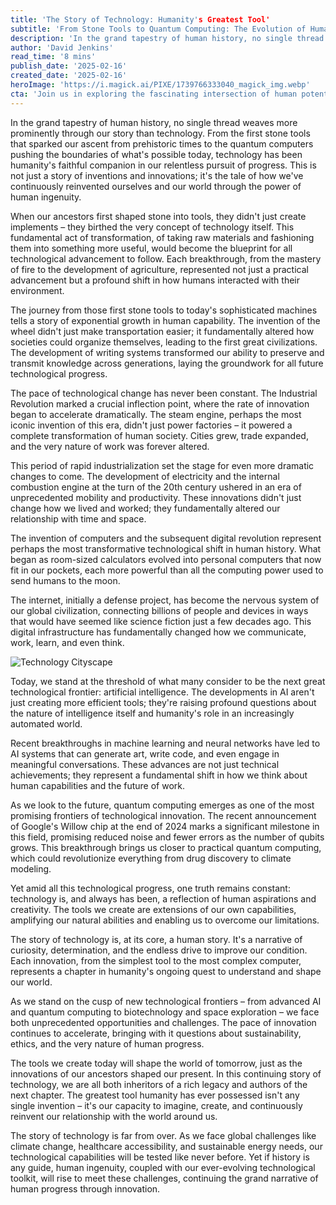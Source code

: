 ```yaml
---
title: 'The Story of Technology: Humanity's Greatest Tool'
subtitle: 'From Stone Tools to Quantum Computing: The Evolution of Human Innovation'
description: 'In the grand tapestry of human history, no single thread weaves more prominently through our story than technology. From the first stone tools that sparked our ascent from prehistoric times to the quantum computers pushing the boundaries of what's possible today, technology has been humanity's faithful companion in our relentless pursuit of progress. This is not just a story of inventions and innovations; it\'s the tale of how we\'ve continuously reinvented ourselves and our world through the power of human ingenuity.'
author: 'David Jenkins'
read_time: '8 mins'
publish_date: '2025-02-16'
created_date: '2025-02-16'
heroImage: 'https://i.magick.ai/PIXE/1739766333040_magick_img.webp'
cta: 'Join us in exploring the fascinating intersection of human potential and technological innovation. Stay updated on the latest developments and insights by joining the conversation with MagickAI on LinkedIn.'
---
```


In the grand tapestry of human history, no single thread weaves more prominently through our story than technology. From the first stone tools that sparked our ascent from prehistoric times to the quantum computers pushing the boundaries of what's possible today, technology has been humanity's faithful companion in our relentless pursuit of progress. This is not just a story of inventions and innovations; it's the tale of how we've continuously reinvented ourselves and our world through the power of human ingenuity.

When our ancestors first shaped stone into tools, they didn't just create implements – they birthed the very concept of technology itself. This fundamental act of transformation, of taking raw materials and fashioning them into something more useful, would become the blueprint for all technological advancement to follow. Each breakthrough, from the mastery of fire to the development of agriculture, represented not just a practical advancement but a profound shift in how humans interacted with their environment.

The journey from those first stone tools to today's sophisticated machines tells a story of exponential growth in human capability. The invention of the wheel didn't just make transportation easier; it fundamentally altered how societies could organize themselves, leading to the first great civilizations. The development of writing systems transformed our ability to preserve and transmit knowledge across generations, laying the groundwork for all future technological progress.

The pace of technological change has never been constant. The Industrial Revolution marked a crucial inflection point, where the rate of innovation began to accelerate dramatically. The steam engine, perhaps the most iconic invention of this era, didn't just power factories – it powered a complete transformation of human society. Cities grew, trade expanded, and the very nature of work was forever altered.

This period of rapid industrialization set the stage for even more dramatic changes to come. The development of electricity and the internal combustion engine at the turn of the 20th century ushered in an era of unprecedented mobility and productivity. These innovations didn't just change how we lived and worked; they fundamentally altered our relationship with time and space.

The invention of computers and the subsequent digital revolution represent perhaps the most transformative technological shift in human history. What began as room-sized calculators evolved into personal computers that now fit in our pockets, each more powerful than all the computing power used to send humans to the moon.

The internet, initially a defense project, has become the nervous system of our global civilization, connecting billions of people and devices in ways that would have seemed like science fiction just a few decades ago. This digital infrastructure has fundamentally changed how we communicate, work, learn, and even think.

![Technology Cityscape](https://i.magick.ai/PIXE/1739766572289_magick_img.webp)

Today, we stand at the threshold of what many consider to be the next great technological frontier: artificial intelligence. The developments in AI aren't just creating more efficient tools; they're raising profound questions about the nature of intelligence itself and humanity's role in an increasingly automated world.

Recent breakthroughs in machine learning and neural networks have led to AI systems that can generate art, write code, and even engage in meaningful conversations. These advances are not just technical achievements; they represent a fundamental shift in how we think about human capabilities and the future of work.

As we look to the future, quantum computing emerges as one of the most promising frontiers of technological innovation. The recent announcement of Google's Willow chip at the end of 2024 marks a significant milestone in this field, promising reduced noise and fewer errors as the number of qubits grows. This breakthrough brings us closer to practical quantum computing, which could revolutionize everything from drug discovery to climate modeling.

Yet amid all this technological progress, one truth remains constant: technology is, and always has been, a reflection of human aspirations and creativity. The tools we create are extensions of our own capabilities, amplifying our natural abilities and enabling us to overcome our limitations.

The story of technology is, at its core, a human story. It's a narrative of curiosity, determination, and the endless drive to improve our condition. Each innovation, from the simplest tool to the most complex computer, represents a chapter in humanity's ongoing quest to understand and shape our world.

As we stand on the cusp of new technological frontiers – from advanced AI and quantum computing to biotechnology and space exploration – we face both unprecedented opportunities and challenges. The pace of innovation continues to accelerate, bringing with it questions about sustainability, ethics, and the very nature of human progress.

The tools we create today will shape the world of tomorrow, just as the innovations of our ancestors shaped our present. In this continuing story of technology, we are all both inheritors of a rich legacy and authors of the next chapter. The greatest tool humanity has ever possessed isn't any single invention – it's our capacity to imagine, create, and continuously reinvent our relationship with the world around us.

The story of technology is far from over. As we face global challenges like climate change, healthcare accessibility, and sustainable energy needs, our technological capabilities will be tested like never before. Yet if history is any guide, human ingenuity, coupled with our ever-evolving technological toolkit, will rise to meet these challenges, continuing the grand narrative of human progress through innovation.